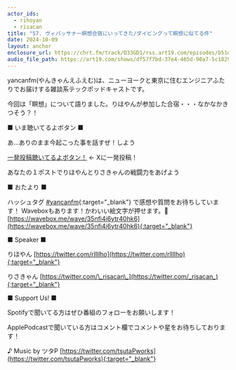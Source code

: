 ```yaml
---
actor_ids:
  - rihoyan
  - risacan
title: "57. ヴィパッサナー瞑想合宿にいってきた/ダイビングって瞑想に似てる件"
date: 2024-10-09
layout: anchor
enclosure_url: https://chrt.fm/track/D33GD1/rss.art19.com/episodes/b51d9803-56f8-42cd-9557-705f4b2abf5d.mp3?rss_browser=BAhJIgtDaHJvbWUGOgZFVA%3D%3D--d05363d83ce333c74f32188013892b2863ad051c
audio_file_path: https://art19.com/shows/df57f7bd-37e4-465d-90a7-5c18294f290b/episodes/b51d9803-56f8-42cd-9557-705f4b2abf5d/embed
---
```


yancanfm(やんきゃんえふえむ)は、ニューヨークと東京に住むエンジニアふたりでお届けする雑談系テックポッドキャストです。

今回は「瞑想」について語りました。りほやんが参加した合宿・・・なかなかきつそう？！

■ いま聴いてるよボタン ■

あ…ありのまま今起こった事を話すぜ！しよう

[一発投稿聴いてるよボタン！](https://twitter.com/intent/post?hashtags=yancanfm%20%E8%81%B4%E3%81%84%E3%81%A6%E3%82%8B%E3%82%88%E2%9C%A8) ← Xに一発投稿！

あなたの１ポストでりほやんとりさきゃんの戦闘力をあげよう

■ おたより ■

ハッシュタグ [⁠#yancanfm](https://x.com/search?q=%23yancanfm&src=typed_query&f=live){:target="_blank"}⁠ で感想や質問をお待ちしています！
Waveboxもあります！かわいい絵文字が押せます。🥰
[https://wavebox.me/wave/35nfi4i6ytr40hk6](https://wavebox.me/wave/35nfi4i6ytr40hk6){:target="_blank"}

■ Speaker ■

りほやん
[⁠https://twitter.com/rllllho](https://twitter.com/rllllho){:target="_blank"}

りさきゃん
[⁠https://twitter.com/\_risacan\_](https://twitter.com/_risacan_){:target="_blank"}

■ Support Us! ■

Spotifyで聞いてる方はぜひ番組のフォローをお願いします！

ApplePodcastで聞いている方はコメント欄でコメントや星をお待ちしております！

♪ Music by ツタP [⁠https://twitter.com/tsutaPworks](⁠https://twitter.com/tsutaPworks){:target="_blank"}


